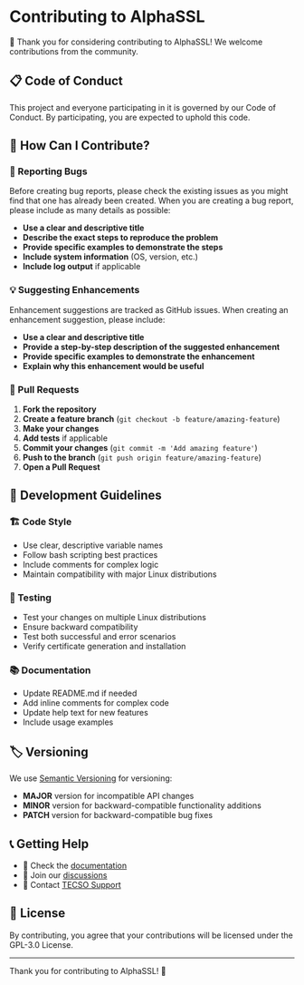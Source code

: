 # Contributing to AlphaSSL

🎉 Thank you for considering contributing to AlphaSSL! We welcome contributions from the community.

## 📋 Code of Conduct

This project and everyone participating in it is governed by our Code of Conduct. By participating, you are expected to uphold this code.

## 🚀 How Can I Contribute?

### 🐛 Reporting Bugs

Before creating bug reports, please check the existing issues as you might find that one has already been created. When you are creating a bug report, please include as many details as possible:

- **Use a clear and descriptive title**
- **Describe the exact steps to reproduce the problem**
- **Provide specific examples to demonstrate the steps**
- **Include system information** (OS, version, etc.)
- **Include log output** if applicable

### 💡 Suggesting Enhancements

Enhancement suggestions are tracked as GitHub issues. When creating an enhancement suggestion, please include:

- **Use a clear and descriptive title**
- **Provide a step-by-step description of the suggested enhancement**
- **Provide specific examples to demonstrate the enhancement**
- **Explain why this enhancement would be useful**

### 🔧 Pull Requests

1. **Fork the repository**
2. **Create a feature branch** (`git checkout -b feature/amazing-feature`)
3. **Make your changes**
4. **Add tests** if applicable
5. **Commit your changes** (`git commit -m 'Add amazing feature'`)
6. **Push to the branch** (`git push origin feature/amazing-feature`)
7. **Open a Pull Request**

## 📝 Development Guidelines

### 🏗️ Code Style

- Use clear, descriptive variable names
- Follow bash scripting best practices
- Include comments for complex logic
- Maintain compatibility with major Linux distributions

### 🧪 Testing

- Test your changes on multiple Linux distributions
- Ensure backward compatibility
- Test both successful and error scenarios
- Verify certificate generation and installation

### 📚 Documentation

- Update README.md if needed
- Add inline comments for complex code
- Update help text for new features
- Include usage examples

## 🏷️ Versioning

We use [Semantic Versioning](http://semver.org/) for versioning:
- **MAJOR** version for incompatible API changes
- **MINOR** version for backward-compatible functionality additions
- **PATCH** version for backward-compatible bug fixes

## 📞 Getting Help

- 📖 Check the [documentation](README.md)
- 💬 Join our [discussions](https://github.com/sobhanaz/alpha-ssl-master/discussions)
- 📧 Contact [TECSO Support](https://tecso.team)

## 📄 License

By contributing, you agree that your contributions will be licensed under the GPL-3.0 License.

---

Thank you for contributing to AlphaSSL! 🚀